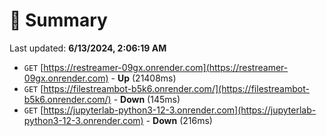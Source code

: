 # 📖 Summary
Last updated: **6/13/2024, 2:06:19 AM**

- `GET` [https://restreamer-09gx.onrender.com](https://restreamer-09gx.onrender.com) - **Up** (21408ms)
- `GET` [https://filestreambot-b5k6.onrender.com/](https://filestreambot-b5k6.onrender.com/) - **Down** (145ms)
- `GET` [https://jupyterlab-python3-12-3.onrender.com](https://jupyterlab-python3-12-3.onrender.com) - **Down** (216ms)
